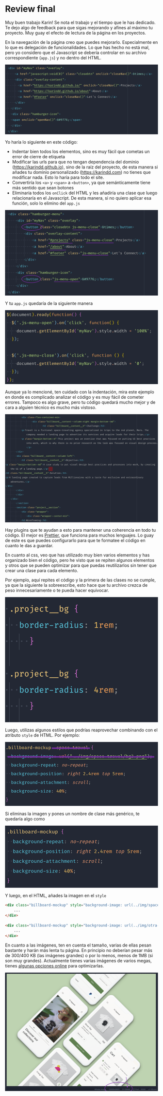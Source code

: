# Review final

Muy buen trabajo Karin! Se nota el trabajo y el tiempo que le has dedicado. Te dejo algo de feedback para que sigas mejorando y afines al máximo tu proyecto. Muy guay el efecto de lectura de la página en los proyectos.

En la navegación de la página creo que puedes mejorarlo. Especialmente en lo que es delegación de funcionalidades. Lo que has hecho no está mal, pero yo considero que el Javascript se debería controlar en su archivo correspondiente (`app.js`) y no dentro del HTML.

![](img/js-html.png)

Yo haría lo siguiente en este código:

- Indentar bien todos los elementos, sino es muy fácil que cometas un error de cierre de etiqueta
- Modificar las urls para que no tengan dependencia del dominio (https://karindd.github.io), sino de la raíz del proyecto, de esta manera si añades tu dominio personalizado (https://karindd.com) no tienes que modificar nada. Esto lo haría para todo el site.
- Convertiría los `<a>` y `<span>` a `<button>`, ya que semánticamente tiene más sentido que sean botones
- Eliminaría todos los `onClick` del HTML y les añadiría una clase que luego relacionaría en el Javascript. De esta manera, si no quiero aplicar esa función, solo lo elimino del `app.js`

![](img/js-html-remark.png)

Y tu `app.js` quedaría de la siguiente manera

![](img/refactor-js.png)

Aunque ya lo mencioné, ten cuidado con la indentación, mira este ejemplo en donde es complicado analizar el código y es muy fácil de cometer errores. Tampoco es algo grave, pero tu código quedará mucho mejor y de cara a alguien técnico es mucho más vistoso.

![](img/indentation.png)

Hay plugins que te ayudan a esto para mantener una coherencia en todo tu código. El mejor es [Prettier](https://marketplace.visualstudio.com/items?itemName=esbenp.prettier-vscode), que funciona para muchos lenguajes. Lo guay de este es que puedes configurarlo para que te formatee el código en cuanto le das a guardar.

En cuanto al css, veo que has utilizado muy bien varios elementos y has organizado bien el código, pero he visto que se repiten algunos elementos y otros que se pueden optimizar para que puedas reutilizarlos sin tener que crear una clase para cada elemento.

Por ejemplo, aquí repites el código y la primera de las clases no se cumple, ya que la siguiente la sobreescribe, esto hace que tu archivo crezca de peso innecesariamente o te pueda hacer equivocar.

![](img/css-repeat.png)

Luego, utilizas algunos estilos que podrías reaprovechar combinando con el atributo `style` de HTML. Por ejemplo:

![](img/css-improve.png)

Si eliminas la imagen y pones un nombre de clase más genérico, te quedaría algo como

![](img/css-improve-solution.png)

Y luego, en el HTML, añades la imagen en el `style`

```html
<div class="billboard-mockup" style="background-image: url(../img/space-travel/bg2.png);">
    ...
</div>

<div class="billboard-mockup" style="background-image: url(../img/otra-imagen.png);">
    ...
</div>
```

En cuanto a las imágenes, ten en cuenta el tamaño, varias de ellas pesan bastante y harán más lenta tu página. En principio no deberían pesar más de 300/400 KB (las imágenes grandes) o por lo menos, menos de 1MB (si son muy grandes). Actualmente tienes varias imágenes de varios megas, tienes [algunas opciones online](https://tinypng.com/) para optimizarlas.

![](./img/huge-image.png)
